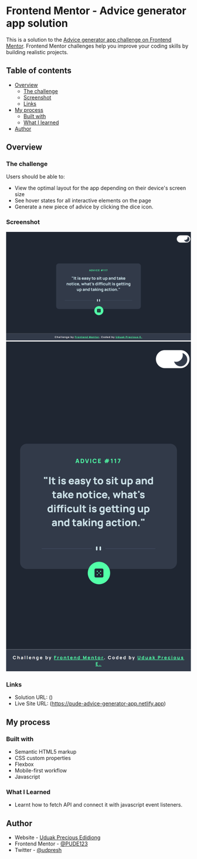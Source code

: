 # Frontend Mentor - Advice generator app solution

This is a solution to the [Advice generator app challenge on Frontend Mentor](https://www.frontendmentor.io/challenges/advice-generator-app-QdUG-13db/hub). Frontend Mentor challenges help you improve your coding skills by building realistic projects. 


## Table of contents

- [Overview](#overview)
  - [The challenge](#the-challenge)
  - [Screenshot](#screenshot)
  - [Links](#links)
- [My process](#my-process)
  - [Built with](#built-with)
  - [What I learned](#what-i-learned)
- [Author](#author)


## Overview

### The challenge

Users should be able to:

- View the optimal layout for the app depending on their device's screen size
- See hover states for all interactive elements on the page
- Generate a new piece of advice by clicking the dice icon.


### Screenshot

![Desktop View](https://github.com/PUDE123/Advice-generator-app/blob/main/advice-generator-app-main/design/desktop-design.png)
![Mobile View](https://github.com/PUDE123/Advice-generator-app/blob/main/advice-generator-app-main/design/mobile-design.jpg)


### Links

- Solution URL: ()
- Live Site URL: (https://pude-advice-generator-app.netlify.app)

## My process

### Built with

- Semantic HTML5 markup
- CSS custom properties
- Flexbox
- Mobile-first workflow
- Javascript

### What I Learned

- Learnt how to fetch API and connect it with javascript event listeners.

## Author

- Website - [Uduak Precious Edidiong](https://pudesdesignstudio.netlify.app/)
- Frontend Mentor - [@PUDE123](https://www.frontendmentor.io/profile/PUDE123)
- Twitter - [@udpresh](https://www.twitter.com/udpresh/)


